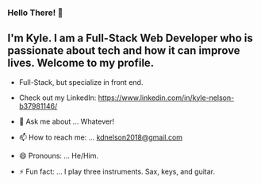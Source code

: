 ### Hello There! 👋

## I'm Kyle. I am a Full-Stack Web Developer who is passionate about tech and how it can improve lives. Welcome to my profile. 

- Full-Stack, but specialize in front end. 
- Check out my LinkedIn: https://www.linkedin.com/in/kyle-nelson-b37981146/
 
- 💬 Ask me about ... Whatever! 
- 📫 How to reach me: ... kdnelson2018@gmail.com
- 😄 Pronouns: ... He/Him.
- ⚡ Fun fact: ... I play three instruments. Sax, keys, and guitar. 

